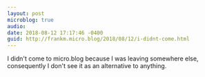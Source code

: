 ```yaml
---
layout: post
microblog: true
audio: 
date: 2018-08-12 17:17:46 -0400
guid: http://frankm.micro.blog/2018/08/12/i-didnt-come.html
---
```

I didn't come to micro.blog because I was leaving somewhere else, consequently I don't see it as an alternative to anything. 
